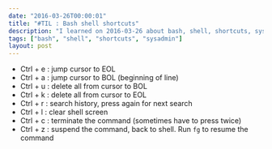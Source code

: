 ```yaml
---
date: "2016-03-26T00:00:01"
title: "#TIL : Bash shell shortcuts"
description: "I learned on 2016-03-26 about bash, shell, shortcuts, sysadmin"
tags: ["bash", "shell", "shortcuts", "sysadmin"]
layout: post
---
```



- Ctrl + e : jump cursor to EOL
- Ctrl + a : jump cursor to BOL (beginning of line)
- Ctrl + u : delete all from cursor to BOL
- Ctrl + k : delete all from cursor to EOL
- Ctrl + r : search history, press again for next search
- Ctrl + l : clear shell screen
- Ctrl + c : terminate the command (sometimes have to press twice)
- Ctrl + z : suspend the command, back to shell. Run `fg` to resume the command
